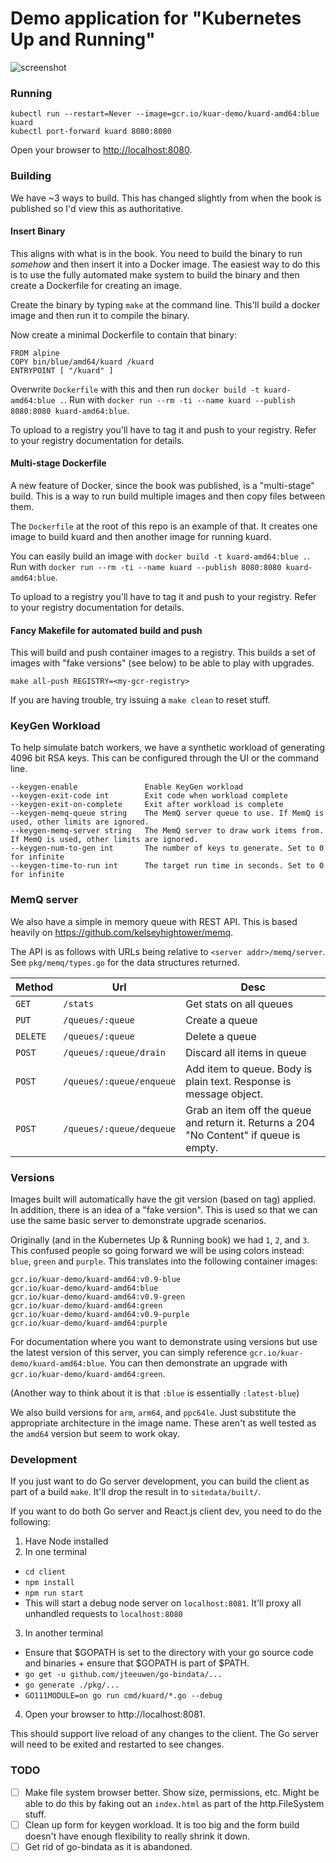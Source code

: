 # Demo application for "Kubernetes Up and Running"

![screenshot](docs/images/screenshot.png)

### Running

```
kubectl run --restart=Never --image=gcr.io/kuar-demo/kuard-amd64:blue kuard
kubectl port-forward kuard 8080:8080
```

Open your browser to [http://localhost:8080](http://localhost:8080).

### Building

We have ~3 ways to build.
This has changed slightly from when the book is published so I'd view this as authoritative.

#### Insert Binary

This aligns with what is in the book.
You need to build the binary to run *somehow* and then insert it into a Docker image.
The easiest way to do this is to use the fully automated make system to build the binary and then create a Dockerfile for creating an image.

Create the binary by typing `make` at the command line. This'll build a docker image and then run it to compile the binary.

Now create a minimal Dockerfile to contain that binary:

```
FROM alpine
COPY bin/blue/amd64/kuard /kuard
ENTRYPOINT [ "/kuard" ]
```

Overwrite `Dockerfile` with this and then run `docker build -t kuard-amd64:blue .`.
Run with `docker run --rm -ti --name kuard --publish 8080:8080 kuard-amd64:blue`.

To upload to a registry you'll have to tag it and push to your registry.  Refer to your registry documentation for details.

#### Multi-stage Dockerfile

A new feature of Docker, since the book was published, is a "multi-stage" build.
This is a way to run build multiple images and then copy files between them.

The `Dockerfile` at the root of this repo is an example of that.
It creates one image to build kuard and then another image for running kuard.

You can easily build an image with `docker build -t kuard-amd64:blue .`.
Run with `docker run --rm -ti --name kuard --publish 8080:8080 kuard-amd64:blue`.

To upload to a registry you'll have to tag it and push to your registry.  Refer to your registry documentation for details.

#### Fancy Makefile for automated build and push

This will build and push container images to a registry.
This builds a set of images with "fake versions" (see below) to be able to play with upgrades.

```
make all-push REGISTRY=<my-gcr-registry>
```

If you are having trouble, try issuing a `make clean` to reset stuff.

### KeyGen Workload

To help simulate batch workers, we have a synthetic workload of generating 4096 bit RSA keys.  This can be configured through the UI or the command line.

```
--keygen-enable               Enable KeyGen workload
--keygen-exit-code int        Exit code when workload complete
--keygen-exit-on-complete     Exit after workload is complete
--keygen-memq-queue string    The MemQ server queue to use. If MemQ is used, other limits are ignored.
--keygen-memq-server string   The MemQ server to draw work items from.  If MemQ is used, other limits are ignored.
--keygen-num-to-gen int       The number of keys to generate. Set to 0 for infinite
--keygen-time-to-run int      The target run time in seconds. Set to 0 for infinite
```

### MemQ server

We also have a simple in memory queue with REST API.  This is based heavily on https://github.com/kelseyhightower/memq.

The API is as follows with URLs being relative to `<server addr>/memq/server`.  See `pkg/memq/types.go` for the data structures returned.

| Method | Url | Desc
| --- | --- | ---
| `GET` | `/stats` | Get stats on all queues
| `PUT` | `/queues/:queue` | Create a queue
| `DELETE` | `/queues/:queue` | Delete a queue
| `POST` | `/queues/:queue/drain` | Discard all items in queue
| `POST` | `/queues/:queue/enqueue` | Add item to queue.  Body is plain text. Response is message object.
| `POST` | `/queues/:queue/dequeue` | Grab an item off the queue and return it. Returns a 204 "No Content" if queue is empty.

### Versions

Images built will automatically have the git version (based on tag) applied.  In addition, there is an idea of a "fake version".  This is used so that we can use the same basic server to demonstrate upgrade scenarios.

Originally (and in the Kubernetes Up & Running book) we had `1`, `2`, and `3`.  This confused people so going forward we will be using colors instead: `blue`, `green` and `purple`. This translates into the following container images:

```
gcr.io/kuar-demo/kuard-amd64:v0.9-blue
gcr.io/kuar-demo/kuard-amd64:blue
gcr.io/kuar-demo/kuard-amd64:v0.9-green
gcr.io/kuar-demo/kuard-amd64:green
gcr.io/kuar-demo/kuard-amd64:v0.9-purple
gcr.io/kuar-demo/kuard-amd64:purple
```

For documentation where you want to demonstrate using versions but use the latest version of this server, you can simply reference `gcr.io/kuar-demo/kuard-amd64:blue`.  You can then demonstrate an upgrade with `gcr.io/kuar-demo/kuard-amd64:green`.

(Another way to think about it is that `:blue` is essentially `:latest-blue`)

We also build versions for `arm`, `arm64`, and `ppc64le`.  Just substitute the appropriate architecture in the image name.  These aren't as well tested as the `amd64` version but seem to work okay.

### Development

If you just want to do Go server development, you can build the client as part of a build `make`.  It'll drop the result in to `sitedata/built/`.

If you want to do both Go server and React.js client dev, you need to do the following:

1. Have Node installed
2. In one terminal

  * `cd client`
  * `npm install`
  * `npm run start`
  * This will start a debug node server on `localhost:8081`.  It'll proxy all unhandled requests to `localhost:8080`

3. In another terminal
  * Ensure that $GOPATH is set to the directory with your go source code and binaries + ensure that $GOPATH is part of $PATH.
  * `go get -u github.com/jteeuwen/go-bindata/...`
  * `go generate ./pkg/...`
  * `GO111MODULE=on go run cmd/kuard/*.go --debug`
4. Open your browser to http://localhost:8081.

This should support live reload of any changes to the client.  The Go server will need to be exited and restarted to see changes.

### TODO
* [ ] Make file system browser better.  Show size, permissions, etc.  Might be able to do this by faking out an `index.html` as part of the http.FileSystem stuff.
* [ ] Clean up form for keygen workload.  It is too big and the form build doesn't have enough flexibility to really shrink it down.
* [ ] Get rid of go-bindata as it is abandoned.
